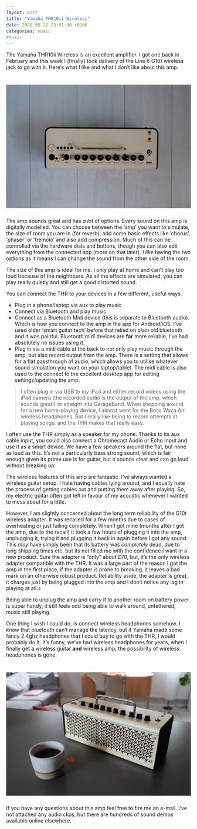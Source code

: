 ```yaml
---
layout: post
title: "Yamaha THR10ii Wireless"
date: 2020-05-22 23:01:30 +0100
categories: music
#music
---
```



The Yamaha THR10ii Wireless is an excellent amplifier. I got one back in February and this week I (finally) took delivery of the Line 6 G10t wireless jack to go with it. Here‘s what I like and what I don’t like about this amp.

# ![THR10II](assets/thr-1.jpeg)

The amp sounds great and has *a lot* of options. Every sound on this amp is digitally modelled. You can choose between the ‘amp’ you want to simulate, the size of room you are in (for reverb), add some basic effects like ‘chorus’, ‘phaser’ or ‘tremolo’ and also add compression. Much of this can be controlled via the hardware dials and buttons, though you can also edit everything from the connected app (more on that later). I _like_ having the two options as it means I can change the sound from the other side of the room.

The size of this amp is ideal for me. I only play at home and can’t play too loud because of the neighbours. As all the effects are simulated, you can play really quietly and still get a good distorted sound.

You can connect the THR to your devices in a few different, useful ways. 

+ Plug in a phone/laptop via aux to play music
+ Connect via Bluetooth and play music
+ Connect as a Bluetooth Midi device (this is separate to Bluetooth audio). Which is how you connect to the amp in the app for Android/iOS. I’ve used older ‘smart guitar tech’ before that relied on plain old bluetooth and it was painful. Bluetooth midi devices are **far** more reliable, I’ve had absolutely no issues using it.
+ Plug in via a midi cable at the back to not only play music through the amp, but also record output from the amp. There is a setting that allows for a flat passthrough of audio, which allows you to utilise whatever sound simulation you want on your laptop/tablet. The midi cable is also used to the connect to the excellent desktop app for editing settings/updating the amp.

> I often plug in via USB to my iPad and either record videos using the iPad camera (the recorded audio is the output of the amp, which sounds great!) or straight into GarageBand. When shopping around for a new home-playing device, I almost went for the Boss Waza Air wireless headphones. But I really like being to record attempts at playing songs, and the THR makes that really easy.


I often use the THR simply as a speaker for my phone. Thanks to its aux cable input, you could also connect a Chromecast Audio or Echo Input and use it as a smart device. We have a few speakers around the flat, but none as loud as this. It’s not a particularly bass strong sound, which is fair enough given its prime use is for guitar, but it sounds clear and can go loud without breaking up.


The wireless features of this amp are fantastic. I’ve always wanted a wireless guitar setup. I hate having cables lying around, and I equally hate the process of getting cables out and putting them away after playing. So, my electric guitar often got left in favour of my acoustic whenever I wanted to mess about for a little.

However, I am slightly concerned about the long term reliability of the G10t wireless adapter. It was recalled for a few months due to cases of overheating or just failing completely. When I got mine (months after I got the amp, due to the recall) it took a few hours of plugging it into the amp, unplugging it, trying it and plugging it back in again before I got any sound. This _may_ have simply been that its battery was _completely_ dead, due to long shipping times etc, but its not filled me with the confidence I want in a new product. Sure the adapter is “only” about £70, but, it’s the only wireless adapter compatible with the THR. It was a large part of the reason I got the amp in the first place, if the adapter is prone to breaking, it leaves a bad mark on an otherwise robust product. Reliability aside, the adapter is great, it charges just by being plugged into the amp and I don’t notice any lag in playing at all.÷

Being able to unplug the amp and carry it to another room on battery power is super handy, it still feels odd being able to walk around, untethered, music still playing.

One thing I wish I could do, is connect wireless headphones somehow. I _know_ that bluetooth can’t manage the latency, but if Yamaha made some fancy 2.4ghz headphones that I could buy to go with the THR, I would probably do it. It’s funny, we’ve had wireless headphones for years, when I finally get a wireless guitar **and** wireless amp, the possibility of wireless headphones is gone.

# ![THR2](assets/thr-2.jpeg)

If you have any questions about this amp feel free to fire me an e-mail. I’ve not attached any audio clips, but there are hundreds of sound demos available online elsewhere.